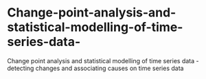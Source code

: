 # Change-point-analysis-and-statistical-modelling-of-time-series-data-
Change point analysis and statistical modelling of time series data - detecting changes and associating causes on time series data
